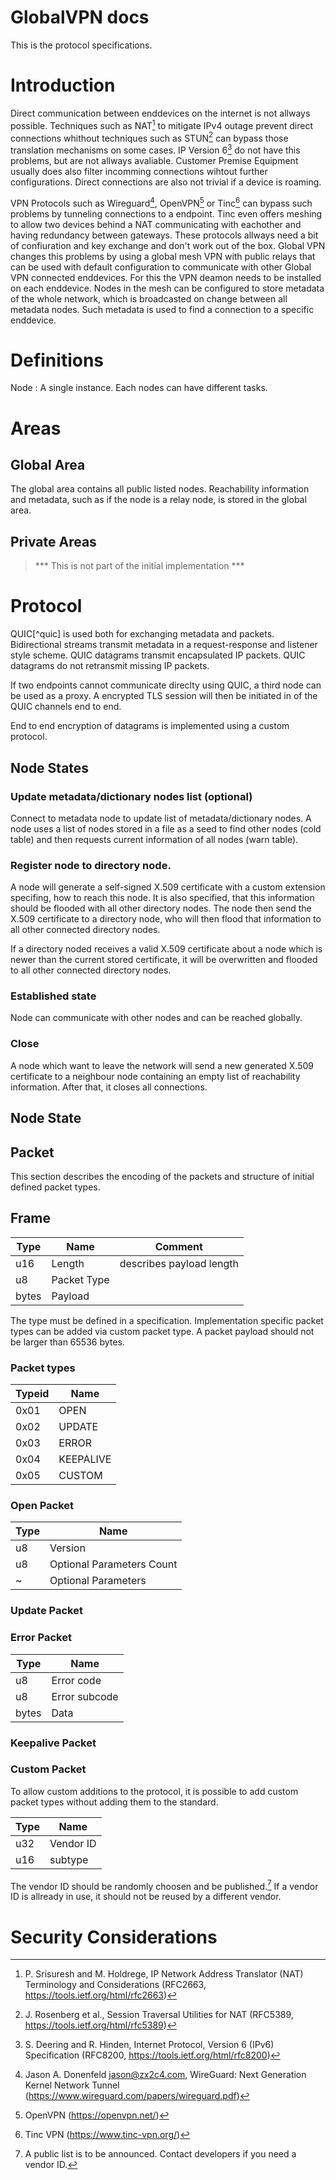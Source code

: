 # GlobalVPN docs

This is the protocol specifications.

Introduction
============

Direct communication between enddevices on the internet is not allways possible.
Techniques such as NAT[^nat]
to mitigate IPv4 outage prevent direct connections whithout techniques
such as STUN[^stun] can bypass
those translation mechanisms on some cases.
IP Version 6[^ipv6] do not have this problems, but are not allways avaliable.
Customer Premise Equipment usually does also filter incomming connections
wihtout further configurations.
Direct connections are also not trivial if a device is roaming.

VPN Protocols such as Wireguard[^wireguard], OpenVPN[^openvpn] or Tinc[^tinc]
can bypass such problems by tunneling connections to a endpoint.
Tinc even offers meshing to allow two devices behind a NAT communicating with
eachother and having redundancy between gateways.
These protocols allways need a bit of confiuration and key exchange and don't
work out of the box.
Global VPN changes this problems by using a global mesh VPN with public relays
that can be used with default configuration to communicate with other Global VPN
connected enddevices.
For this the VPN deamon needs to be installed on each enddevice.
Nodes in the mesh can be configured to store metadata of the whole network,
which is broadcasted on change between all metadata nodes.
Such metadata is used to find a connection to a specific enddevice.

[^nat]: P. Srisuresh and M. Holdrege, IP Network Address Translator (NAT) Terminology and Considerations (RFC2663, <https://tools.ietf.org/html/rfc2663>)
[^stun]: J. Rosenberg et al., Session Traversal Utilities for NAT (RFC5389, https://tools.ietf.org/html/rfc5389)
[^ipv6]: S. Deering and R. Hinden, Internet Protocol, Version 6 (IPv6) Specification (RFC8200, <https://tools.ietf.org/html/rfc8200>)
[^wireguard]: Jason A. Donenfeld <jason@zx2c4.com>, WireGuard: Next Generation Kernel Network Tunnel (<https://www.wireguard.com/papers/wireguard.pdf>)
[^openvpn]: OpenVPN (<https://openvpn.net/>)
[^tinc]: Tinc VPN (<https://www.tinc-vpn.org/>)

Definitions
===========
Node
: A single instance. Each nodes can have different tasks.

Areas
=====

Global Area
-----------

The global area contains all public listed nodes.
Reachability information and metadata, such as if the node is a relay node,
is stored in the global area.

Private Areas
-------------

> *** This is not part of the initial implementation ***

Protocol
========
QUIC[^quic] is used both for exchanging metadata and packets.
Bidirectional streams transmit metadata in a request-response
and listener style scheme.
QUIC datagrams transmit encapsulated IP packets.
QUIC datagrams do not retransmit missing IP packets.

If two endpoints cannot communicate direclty using QUIC,
a third node can be used as a proxy.
A encrypted TLS session will then be initiated in of the QUIC channels
end to end.

End to end encryption of datagrams is implemented using a custom protocol.

Node States
-----------

### Update metadata/dictionary nodes list (optional)
Connect to metadata node to update list of metadata/dictionary nodes.
A node uses a list of nodes stored in a file as a seed to find other nodes (cold table)
and then requests current information of all nodes (warn table).

### Register node to directory node.
A node will generate a self-signed X.509 certificate with a custom extension specifing,
how to reach this node.
It is also specified, that this information should be flooded with all other
directory nodes.
The node then send the X.509 certificate to a directory node,
who will then flood that information to all other connected directory nodes.

If a directory noded receives a valid X.509 certificate about a node which is newer than the
current stored certificate,
it will be overwritten and flooded to all other connected directory nodes.

### Established state
Node can communicate with other nodes and can be reached globally.

### Close
A node which want to leave the network will send a new generated X.509 certificate to a
neighbour node containing an empty list of reachability information.
After that, it closes all connections.

Node State
----------



Packet
------

This section describes the encoding of the packets and structure of initial
defined packet types.

Frame
------

| Type  | Name        | Comment                  |
| ----- | ----------- | ------------------------ |
| u16   | Length      | describes payload length |
| u8    | Packet Type |                          |
| bytes | Payload     |                          |

The type must be defined in a specification.
Implementation specific packet types can be added via custom packet type.
A packet payload should not be larger than 65536 bytes.

### Packet types

| Typeid | Name      |
| ------ | ----      |
| 0x01   | OPEN      |
| 0x02   | UPDATE    |
| 0x03   | ERROR     |
| 0x04   | KEEPALIVE |
| 0x05   | CUSTOM    |

### Open Packet

| Type | Name                      |
| ---- | ------------------------- |
| u8   | Version                   |
| u8   | Optional Parameters Count |
| ~    | Optional Parameters       |

### Update Packet

### Error Packet

| Type  | Name          |
| ----- | ------------- |
| u8    | Error code    |
| u8    | Error subcode |
| bytes | Data          |

### Keepalive Packet

### Custom Packet

To allow custom additions to the protocol,
it is possible to add custom packet types without adding them to the standard.

| Type | Name      |
| ---- | --------- |
| u32  | Vendor ID |
| u16  | subtype   |

The vendor ID should be randomly choosen and be published.[^1]
If a vendor ID is allready in use, it should not be reused by
a different vendor.

[^1]: A public list is to be announced. Contact developers if you need a vendor ID.

Security Considerations
=======================

